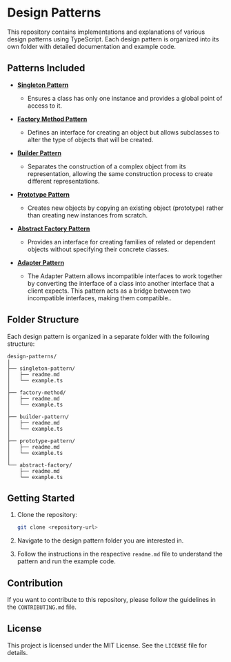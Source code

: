 # Design Patterns

This repository contains implementations and explanations of various design patterns using TypeScript. Each design pattern is organized into its own folder with detailed documentation and example code.

## Patterns Included

- **[Singleton Pattern](./singleton-pattern/readme.md)**
  - Ensures a class has only one instance and provides a global point of access to it.

- **[Factory Method Pattern](./factory-method/readme.md)**
  - Defines an interface for creating an object but allows subclasses to alter the type of objects that will be created.

- **[Builder Pattern](./builder-pattern/readme.md)**
  - Separates the construction of a complex object from its representation, allowing the same construction process to create different representations.

- **[Prototype Pattern](./prototype-pattern/readme.md)**
  - Creates new objects by copying an existing object (prototype) rather than creating new instances from scratch.

- **[Abstract Factory Pattern](./abstract-factory/readme.md)**
  - Provides an interface for creating families of related or dependent objects without specifying their concrete classes.

- **[Adapter Pattern](./adapter-pattern/readme.md)**
  - The Adapter Pattern allows incompatible interfaces to work together by converting the interface of a class into another interface that a client expects. This pattern acts as a bridge between two incompatible interfaces, making them compatible..

## Folder Structure

Each design pattern is organized in a separate folder with the following structure:

```
design-patterns/
│
├── singleton-pattern/
│   ├── readme.md
│   └── example.ts
│
├── factory-method/
│   ├── readme.md
│   └── example.ts
│
├── builder-pattern/
│   ├── readme.md
│   └── example.ts
│
├── prototype-pattern/
│   ├── readme.md
│   └── example.ts
│
└── abstract-factory/
    ├── readme.md
    └── example.ts
```

## Getting Started

1. Clone the repository:
   ```bash
   git clone <repository-url>
   ```

2. Navigate to the design pattern folder you are interested in.

3. Follow the instructions in the respective `readme.md` file to understand the pattern and run the example code.

## Contribution

If you want to contribute to this repository, please follow the guidelines in the `CONTRIBUTING.md` file.

## License

This project is licensed under the MIT License. See the `LICENSE` file for details.

